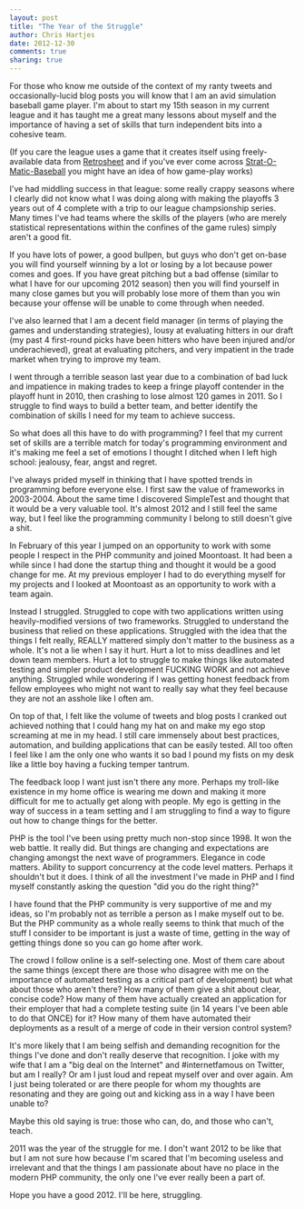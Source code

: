 ```yaml
---
layout: post
title: "The Year of the Struggle" 
author: Chris Hartjes
date: 2012-12-30
comments: true 
sharing: true 
---
```

For those who know me outside of the context of my ranty tweets and 
occasionally-lucid blog posts you will know that I am an avid simulation
baseball game player. I'm about to start my 15th season in my current
league and it has taught me a great many lessons about myself and the importance
of having a set of skills that turn independent bits into a cohesive team.

(If you care the league uses a game that it creates itself using freely-available
data from [Retrosheet](http://retrosheet.org) and if you've ever come across
[Strat-O-Matic-Baseball](http://www.strat-o-matic.com/products/baseball) you might
have an idea of how game-play works)

I've had middling success in that league: some really crappy seasons where I
clearly did not know what I was doing along with making the playoffs 3 years
out of 4 complete with a trip to our league champsionship series. Many times
I've had teams where the skills of the players (who are merely statistical
representations within the confines of the game rules) simply aren't a good
fit. 

If you have lots of power, a good bullpen, but guys who don't get on-base
you will find yourself winning by a lot or losing by a lot because
power comes and goes. If you have great pitching but a bad offense (similar
to what I have for our upcoming 2012 season) then you will find yourself
in many close games but you will probably lose more of them than you win
because your offense will be unable to come through when needed.

I've also learned that I am a decent field manager (in terms of playing the
games and understanding strategies), lousy at evaluating hitters in our
draft (my past 4 first-round picks have been hitters who have been injured
and/or underachieved), great at evaluating pitchers, and very impatient
in the trade market when trying to improve my team.

I went through a terrible season last year due to a combination of bad luck
and impatience in making trades to keep a fringe playoff contender in the
playoff hunt in 2010, then crashing to lose almost 120 games in 2011. 
So I struggle to find ways to build a better team, and better identify the
combination of skills I need for my team to achieve success.

So what does all this have to do with programming? I feel that my current
set of skills are a terrible match for today's programming environment and
it's making me feel a set of emotions I thought I ditched when I left high
school: jealousy, fear, angst and regret.

I've always prided myself in thinking that I have spotted trends in programming
before everyone else. I first saw the value of frameworks in 2003-2004. About
the same time I discovered SimpleTest and thought that it would be a very
valuable tool. It's almost 2012 and I still feel the same way, but I feel like
the programming community I belong to still doesn't give a shit.

In February of this year I jumped on an opportunity to work with some people 
I respect in the PHP community and joined Moontoast. It had been a while
since I had done the startup thing and thought it would be a good change for
me. At my previous employer I had to do everything myself for my projects and
I looked at Moontoast as an opportunity to work with a team again.

Instead I struggled. Struggled to cope with two applications written using 
heavily-modified versions of two frameworks. Struggled to understand the 
business that relied on these applications. Struggled with the idea that
the things I felt really, REALLY mattered simply don't matter to the
business as a whole. It's not a lie when I say it hurt. Hurt a lot to miss
deadlines and let down team members. Hurt a lot to struggle to make things
like automated testing and simpler product development FUCKING WORK and not
achieve anything. Struggled while wondering if I was getting honest feedback
from fellow employees who might not want to really say what they feel because
they are not an asshole like I often am.

On top of that, I felt like the volume of tweets and blog posts I cranked
out achieved nothing that I could hang my hat on and make my ego stop 
screaming at me in my head. I still care immensely about best practices,
automation, and building applications that can be easily tested. All too often
I feel like I am the only one who wants it so bad I pound my fists on my
desk like a little boy having a fucking temper tantrum.

The feedback loop I want just isn't there any more. Perhaps my troll-like
existence in my home office is wearing me down and making it more difficult
for me to actually get along with people. My ego is getting in the way of
success in a team setting and I am struggling to find a way to figure out
how to change things for the better.

PHP is the tool I've been using pretty much non-stop since 1998. It won the
web battle. It really did. But things are changing and expectations are 
changing amongst the next wave of programmers. Elegance in code matters.
Ability to support concurrency at the code level matters. Perhaps it shouldn't
but it does. I think of all the investment I've made in PHP and I find myself
constantly asking the question "did you do the right thing?"

I have found that the PHP community is very supportive of me and my ideas, so
I'm probably not as terrible a person as I make myself out to be. But the PHP
community as a whole really seems to think that much of the stuff I consider
to be important is just a waste of time, getting in the way of getting things
done so you can go home after work.

The crowd I follow online is a self-selecting one. Most of them care about
the same things (except there are those who disagree with me on the importance
of automated testing as a critical part of development) but what about those
who aren't there? How many of them give a shit about clear, concise code? How
many of them have actually created an application for their employer that
had a complete testing suite (in 14 years I've been able to do that ONCE)
for it? How many of them have automated their deployments as a result of
a merge of code in their version control system? 

It's more likely that I am being selfish and demanding recognition for the
things I've done and don't really deserve that recognition. I joke with
my wife that I am a "big deal on the Internet" and #internetfamous on Twitter,
but am I really? Or am I just loud and repeat myself over and over again. 
Am I just being tolerated or are there people for whom my thoughts are
resonating and they are going out and kicking ass in a way I have been unable
to?

Maybe this old saying is true: those who can, do, and those who can't, teach.

2011 was the year of the struggle for me. I don't want 2012 to be like that
but I am not sure how because I'm scared that I'm becoming useless and 
irrelevant and that the things I am passionate about have no place in the
modern PHP community, the only one I've ever really been a part of.

Hope you have a good 2012. I'll be here, struggling.
